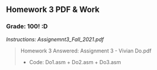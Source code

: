 ## Homework 3 PDF & Work

### Grade: 100! :D

*Instructions: Assignemnt3_Fall_2021.pdf*

>Homework 3 Answered: Assignment 3 - Vivian Do.pdf
>* Code: Do1.asm + Do2.asm + Do3.asm
